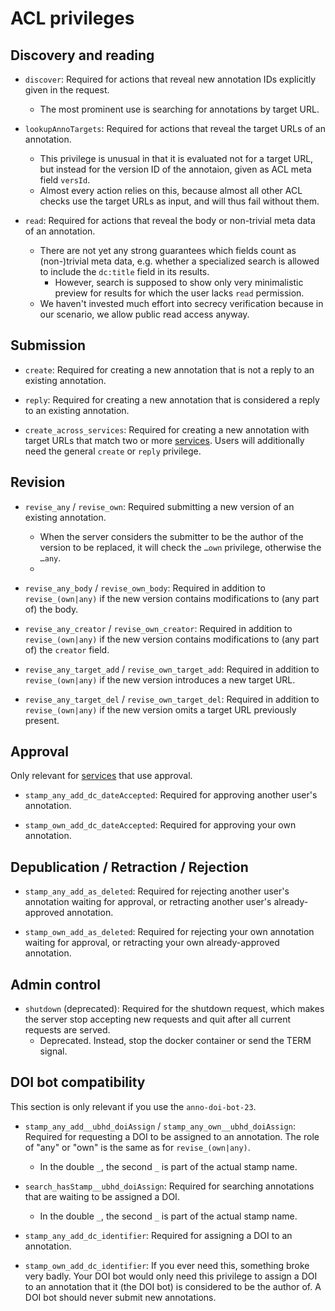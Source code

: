 ﻿
ACL privileges
==============

Discovery and reading
---------------------

* `discover`:
  Required for actions that reveal new annotation IDs explicitly given
  in the request.
  * The most prominent use is searching for annotations by target URL.

* `lookupAnnoTargets`:
  Required for actions that reveal the target URLs of an annotation.
  * This privilege is unusual in that it is evaluated not for a target URL,
    but instead for the version ID of the annotaion, given as ACL meta field
    `versId`.
  * Almost every action relies on this, because almost all other ACL checks
    use the target URLs as input, and will thus fail without them.

* `read`:
  Required for actions that reveal the body or non-trivial meta data
  of an annotation.
  * There are not yet any strong guarantees which fields count as
    (non-)trivial meta data, e.g. whether a specialized search is allowed
    to include the `dc:title` field in its results.
    * However, search is supposed to show only very minimalistic preview for
      results for which the user lacks `read` permission.
  * We haven't invested much effort into secrecy verification because in our
    scenario, we allow public read access anyway.



Submission
----------

* `create`:
  Required for creating a new annotation that
  is not a reply to an existing annotation.

* `reply`:
  Required for creating a new annotation that
  is considered a reply to an existing annotation.

* `create_across_services`:
  Required for creating a new annotation with target URLs that match two or
  more [services](../services/).
  Users will additionally need the general `create` or `reply` privilege.



Revision
--------

* `revise_any` / `revise_own`:
  Required submitting a new version of an existing annotation.
  * When the server considers the submitter to be the author of the version
    to be replaced, it will check the `…own` privilege, otherwise the `…any`.
  *

* `revise_any_body` / `revise_own_body`:
  Required in addition to `revise_(own|any)` if the new version
  contains modifications to (any part of) the body.


* `revise_any_creator` / `revise_own_creator`:
  Required in addition to `revise_(own|any)` if the new version
  contains modifications to (any part of) the `creator` field.

* `revise_any_target_add` / `revise_own_target_add`:
  Required in addition to `revise_(own|any)` if the new version
  introduces a new target URL.

* `revise_any_target_del` / `revise_own_target_del`:
  Required in addition to `revise_(own|any)` if the new version
  omits a target URL previously present.



Approval
--------

Only relevant for [services](../services/) that use approval.

* `stamp_any_add_dc_dateAccepted`:
  Required for approving another user's annotation.

* `stamp_own_add_dc_dateAccepted`:
  Required for approving your own annotation.



Depublication / Retraction / Rejection
--------------------------------------

* `stamp_any_add_as_deleted`:
  Required for rejecting another user's annotation waiting for approval,
  or retracting another user's already-approved annotation.

* `stamp_own_add_as_deleted`:
  Required for rejecting your own annotation waiting for approval,
  or retracting your own already-approved annotation.



Admin control
-------------

* `shutdown` (deprecated):
  Required for the shutdown request, which makes the server stop accepting
  new requests and quit after all current requests are served.
  * Deprecated. Instead, stop the docker container or send the TERM signal.



DOI bot compatibility
---------------------

This section is only relevant if you use the `anno-doi-bot-23`.

* `stamp_any_add__ubhd_doiAssign` / `stamp_any_own__ubhd_doiAssign`:
  Required for requesting a DOI to be assigned to an annotation.
  The role of "any" or "own" is the same as for `revise_(own|any)`.
  * In the double `_`, the second `_` is part of the actual stamp name.

* `search_hasStamp__ubhd_doiAssign`:
  Required for searching annotations that are waiting to be assigned a DOI.
  * In the double `_`, the second `_` is part of the actual stamp name.

* `stamp_any_add_dc_identifier`:
  Required for assigning a DOI to an annotation.

* `stamp_own_add_dc_identifier`:
  If you ever need this, something broke very badly.
  Your DOI bot would only need this privilege to assign a DOI to an
  annotation that it (the DOI bot) is considered to be the author of.
  A DOI bot should never submit new annotations.










